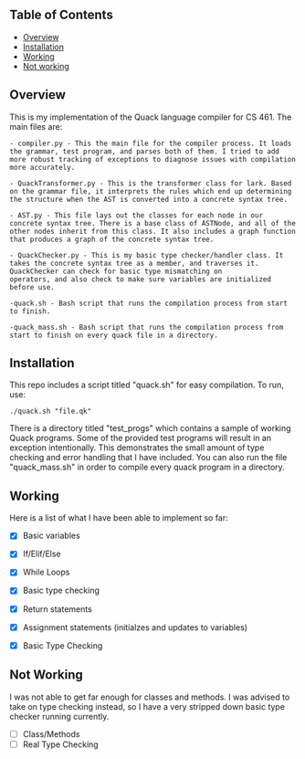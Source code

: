 ## Table of Contents

- [Overview](#overview)
- [Installation](#installation)
- [Working](#working)
- [Not working](#notworking)

## Overview
This is my implementation of the Quack language compiler for CS 461. The main files are:

    - compiler.py - This the main file for the compiler process. It loads the grammar, test program, and parses both of them. I tried to add more robust tracking of exceptions to diagnose issues with compilation more accurately.

    - QuackTransformer.py - This is the transformer class for lark. Based on the grammar file, it interprets the rules which end up determining the structure when the AST is converted into a concrete syntax tree.

    - AST.py - This file lays out the classes for each node in our concrete syntax tree. There is a base class of ASTNode, and all of the other nodes inherit from this class. It also includes a graph function that produces a graph of the concrete syntax tree.

    - QuackChecker.py - This is my basic type checker/handler class. It takes the concrete syntax tree as a member, and traverses it. QuackChecker can check for basic type mismatching on
    operators, and also check to make sure variables are initialized before use.

    -quack.sh - Bash script that runs the compilation process from start to finish.
    
    -quack_mass.sh - Bash script that runs the compilation process from start to finish on every quack file in a directory.



## Installation
This repo includes a script titled "quack.sh" for easy compilation. To run, use:

```console
./quack.sh "file.qk"
```

There is a directory titled "test_progs" which contains a sample of working Quack programs. Some of the provided test programs will result in an exception intentionally. This demonstrates the small amount of type checking and error handling that I have included. You can also run the file "quack_mass.sh" in order to compile every quack program in a directory.

## Working

Here is a list of what I have been able to implement so far:

- [X] Basic variables
- [X] If/Elif/Else
- [X] While Loops
- [X] Basic type checking
- [X] Return statements
- [X] Assignment statements (initialzes and updates to variables)
- [X] Basic Type Checking


## Not Working

I was not able to get far enough for classes and methods. I was advised to take on type checking instead, so I have a very stripped down basic type checker running currently.

- [ ] Class/Methods
- [ ] Real Type Checking